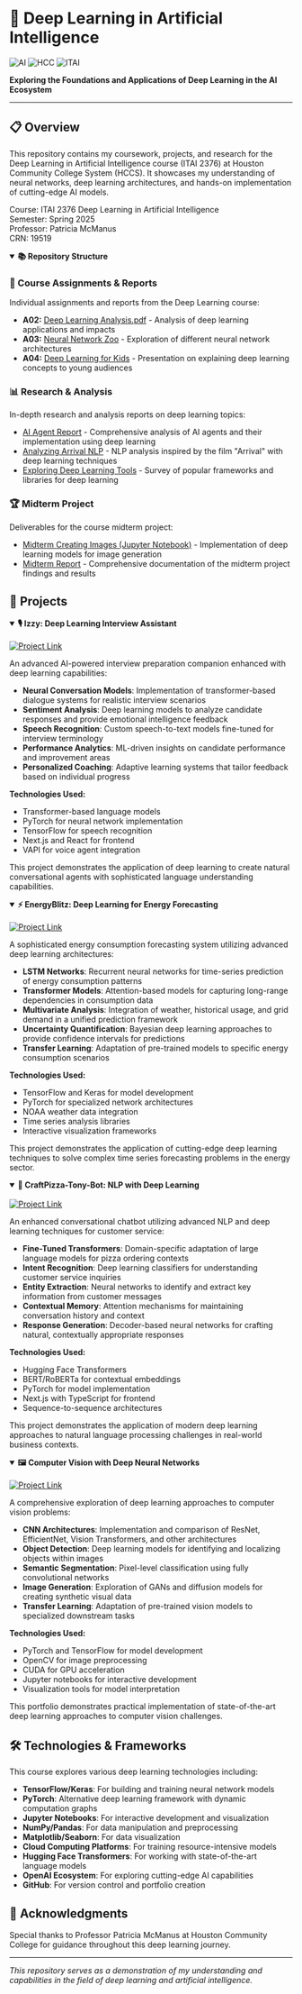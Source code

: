 # 🧠 Deep Learning in Artificial Intelligence

![AI](https://img.shields.io/badge/Deep-Learning-blue?style=for-the-badge&logo=tensorflow&logoColor=white)
![HCC](https://img.shields.io/badge/Houston-Community_College-red?style=for-the-badge)
![ITAI](https://img.shields.io/badge/ITAI-2376-green?style=for-the-badge)

<p>
  <b>Exploring the Foundations and Applications of Deep Learning in the AI Ecosystem</b>
</p>

---

## 📋 Overview

This repository contains my coursework, projects, and research for the Deep Learning in Artificial Intelligence course (ITAI 2376) at Houston Community College System (HCCS). It showcases my understanding of neural networks, deep learning architectures, and hands-on implementation of cutting-edge AI models.

Course: ITAI 2376 Deep Learning in Artificial Intelligence  
Semester: Spring 2025  
Professor: Patricia McManus  
CRN: 19519  

<details open>
<summary><b>📚 Repository Structure</b></summary>

### 📂 Course Assignments & Reports

Individual assignments and reports from the Deep Learning course:

- **A02:** [Deep Learning Analysis.pdf](./A02%20Deep%20Learning%20Analysis.pdf) - Analysis of deep learning applications and impacts
- **A03:** [Neural Network Zoo](./A03%20Neural%20Network%20Zoo%20Varit%20Kobutra.pdf) - Exploration of different neural network architectures
- **A04:** [Deep Learning for Kids](./Deep%20Learning%20for%20Kids%20A04.pptx) - Presentation on explaining deep learning concepts to young audiences

### 📊 Research & Analysis

In-depth research and analysis reports on deep learning topics:

- [AI Agent Report](./AI%20Agent%20Report%20Varit%20Kobutra.pdf) - Comprehensive analysis of AI agents and their implementation using deep learning
- [Analyzing Arrival NLP](./Analyzing%20Arrival%20NLP.pdf) - NLP analysis inspired by the film "Arrival" with deep learning techniques
- [Exploring Deep Learning Tools](./Exploring%20Deep%20Learning%20Tools%20Varit%20Kobutra.pdf) - Survey of popular frameworks and libraries for deep learning

### 🏆 Midterm Project

Deliverables for the course midterm project:

- [Midterm Creating Images (Jupyter Notebook)](./Midterm%20Creating%20Images%20Varit%20Kobutra.ipynb) - Implementation of deep learning models for image generation
- [Midterm Report](./Midterm%20Report%20Varit%20Kobutra.pdf) - Comprehensive documentation of the midterm project findings and results

</details>

## 🚀 Projects

<details open>
<summary><b>🎙️ Izzy: Deep Learning Interview Assistant</b></summary>
<br>

<a href="./projects/izzy-dl">
  <img src="https://img.shields.io/badge/Project-Izzy-brightgreen?style=for-the-badge&logo=openai" alt="Project Link">
</a>

An advanced AI-powered interview preparation companion enhanced with deep learning capabilities:

- **Neural Conversation Models**: Implementation of transformer-based dialogue systems for realistic interview scenarios
- **Sentiment Analysis**: Deep learning models to analyze candidate responses and provide emotional intelligence feedback
- **Speech Recognition**: Custom speech-to-text models fine-tuned for interview terminology
- **Performance Analytics**: ML-driven insights on candidate performance and improvement areas
- **Personalized Coaching**: Adaptive learning systems that tailor feedback based on individual progress

**Technologies Used:**
- Transformer-based language models
- PyTorch for neural network implementation
- TensorFlow for speech recognition
- Next.js and React for frontend
- VAPI for voice agent integration

This project demonstrates the application of deep learning to create natural conversational agents with sophisticated language understanding capabilities.
</details>

<details open>
<summary><b>⚡ EnergyBlitz: Deep Learning for Energy Forecasting</b></summary>
<br>

<a href="./projects/energyblitz-dl">
  <img src="https://img.shields.io/badge/Project-EnergyBlitz-brightgreen?style=for-the-badge&logo=tensorflow" alt="Project Link">
</a>

A sophisticated energy consumption forecasting system utilizing advanced deep learning architectures:

- **LSTM Networks**: Recurrent neural networks for time-series prediction of energy consumption patterns
- **Transformer Models**: Attention-based models for capturing long-range dependencies in consumption data
- **Multivariate Analysis**: Integration of weather, historical usage, and grid demand in a unified prediction framework
- **Uncertainty Quantification**: Bayesian deep learning approaches to provide confidence intervals for predictions
- **Transfer Learning**: Adaptation of pre-trained models to specific energy consumption scenarios

**Technologies Used:**
- TensorFlow and Keras for model development
- PyTorch for specialized network architectures
- NOAA weather data integration
- Time series analysis libraries
- Interactive visualization frameworks

This project demonstrates the application of cutting-edge deep learning techniques to solve complex time series forecasting problems in the energy sector.
</details>

<details open>
<summary><b>🍕 CraftPizza-Tony-Bot: NLP with Deep Learning</b></summary>
<br>

<a href="./projects/tonybot-dl">
  <img src="https://img.shields.io/badge/Project-TonyBot-brightgreen?style=for-the-badge&logo=huggingface" alt="Project Link">
</a>

An enhanced conversational chatbot utilizing advanced NLP and deep learning techniques for customer service:

- **Fine-Tuned Transformers**: Domain-specific adaptation of large language models for pizza ordering contexts
- **Intent Recognition**: Deep learning classifiers for understanding customer service inquiries
- **Entity Extraction**: Neural networks to identify and extract key information from customer messages
- **Contextual Memory**: Attention mechanisms for maintaining conversation history and context
- **Response Generation**: Decoder-based neural networks for crafting natural, contextually appropriate responses

**Technologies Used:**
- Hugging Face Transformers
- BERT/RoBERTa for contextual embeddings
- PyTorch for model implementation
- Next.js with TypeScript for frontend
- Sequence-to-sequence architectures

This project demonstrates the application of modern deep learning approaches to natural language processing challenges in real-world business contexts.
</details>

<details open>
<summary><b>🖼️ Computer Vision with Deep Neural Networks</b></summary>
<br>

<a href="./projects/cv-portfolio">
  <img src="https://img.shields.io/badge/Project-CV_Portfolio-brightgreen?style=for-the-badge&logo=opencv" alt="Project Link">
</a>

A comprehensive exploration of deep learning approaches to computer vision problems:

- **CNN Architectures**: Implementation and comparison of ResNet, EfficientNet, Vision Transformers, and other architectures
- **Object Detection**: Deep learning models for identifying and localizing objects within images
- **Semantic Segmentation**: Pixel-level classification using fully convolutional networks
- **Image Generation**: Exploration of GANs and diffusion models for creating synthetic visual data
- **Transfer Learning**: Adaptation of pre-trained vision models to specialized downstream tasks

**Technologies Used:**
- PyTorch and TensorFlow for model development
- OpenCV for image preprocessing
- CUDA for GPU acceleration
- Jupyter notebooks for interactive development
- Visualization tools for model interpretation

This portfolio demonstrates practical implementation of state-of-the-art deep learning approaches to computer vision challenges.
</details>

## 🛠️ Technologies & Frameworks

This course explores various deep learning technologies including:

- **TensorFlow/Keras**: For building and training neural network models
- **PyTorch**: Alternative deep learning framework with dynamic computation graphs
- **Jupyter Notebooks**: For interactive development and visualization
- **NumPy/Pandas**: For data manipulation and preprocessing
- **Matplotlib/Seaborn**: For data visualization
- **Cloud Computing Platforms**: For training resource-intensive models
- **Hugging Face Transformers**: For working with state-of-the-art language models
- **OpenAI Ecosystem**: For exploring cutting-edge AI capabilities
- **GitHub**: For version control and portfolio creation

## 🙏 Acknowledgments

Special thanks to Professor Patricia McManus at Houston Community College for guidance throughout this deep learning journey.

---

<div>
  <i>This repository serves as a demonstration of my understanding and capabilities in the field of deep learning and artificial intelligence.</i>
</div>
